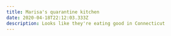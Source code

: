 ```yaml
---
title: Marisa's quarantine kitchen
date: 2020-04-18T22:12:03.333Z
description: Looks like they're eating good in Connecticut
---
```

